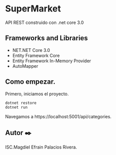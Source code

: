 # SuperMarket
 API REST construido con .net core 3.0
 
 
 ## Frameworks and Libraries
 - NET.NET Core 3.0
 - Entity Framework Core
 - Entity Framework In-Memory Provider
 - AutoMapper
 
 ## Como empezar.
 
 Primero, iniciamos el proyecto.
 
 ```
dotnet restore
dotnet run
```
 
 Navegamos a https://localhost:5001/api/categories.
 
 
 
## Autor ✒️

ISC.Magdiel Efrain Palacios Rivera.
